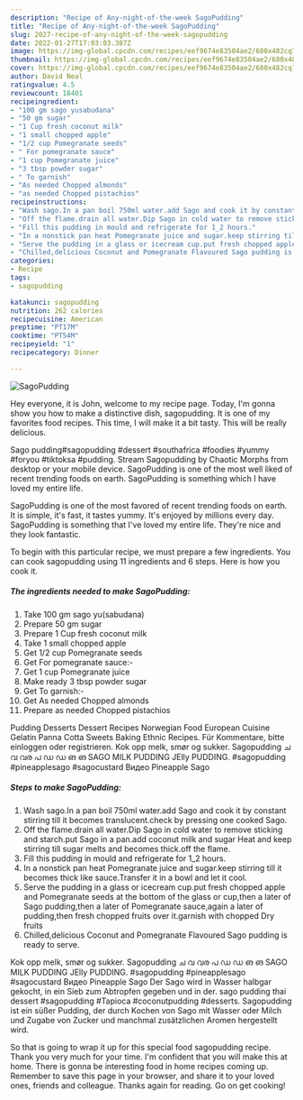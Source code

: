 ```yaml
---
description: "Recipe of Any-night-of-the-week SagoPudding"
title: "Recipe of Any-night-of-the-week SagoPudding"
slug: 2027-recipe-of-any-night-of-the-week-sagopudding
date: 2022-01-27T17:03:03.387Z
image: https://img-global.cpcdn.com/recipes/eef9674e83504ae2/680x482cq70/sagopudding-recipe-main-photo.jpg
thumbnail: https://img-global.cpcdn.com/recipes/eef9674e83504ae2/680x482cq70/sagopudding-recipe-main-photo.jpg
cover: https://img-global.cpcdn.com/recipes/eef9674e83504ae2/680x482cq70/sagopudding-recipe-main-photo.jpg
author: David Neal
ratingvalue: 4.5
reviewcount: 18401
recipeingredient:
- "100 gm sago yusabudana"
- "50 gm sugar"
- "1 Cup fresh coconut milk"
- "1 small chopped apple"
- "1/2 cup Pomegranate seeds"
- " For pomegranate sauce"
- "1 cup Pomegranate juice"
- "3 tbsp powder sugar"
- " To garnish"
- "As needed Chopped almonds"
- "as needed Chopped pistachios"
recipeinstructions:
- "Wash sago.In a pan boil 750ml water.add Sago and cook it by constant stirring till it becomes translucent.check by pressing one cooked Sago."
- "Off the flame.drain all water.Dip Sago in cold water to remove sticking and starch.put Sago in a pan.add coconut milk and sugar Heat and keep stirring till sugar melts and becomes thick.off the flame."
- "Fill this pudding in mould and refrigerate for 1_2 hours."
- "In a nonstick pan heat Pomegranate juice and sugar.keep stirring till it becomes thick like sauce.Transfer it in a bowl and let it cool."
- "Serve the pudding in a glass or icecream cup.put fresh chopped apple and Pomegranate seeds at the bottom of the glass or cup,then a later of Sago pudding,then a later of Pomegranate sauce,again a later of pudding,then fresh chopped fruits over it.garnish with chopped Dry fruits"
- "Chilled,delicious Coconut and Pomegranate Flavoured Sago pudding is ready to serve."
categories:
- Recipe
tags:
- sagopudding

katakunci: sagopudding 
nutrition: 262 calories
recipecuisine: American
preptime: "PT17M"
cooktime: "PT54M"
recipeyield: "1"
recipecategory: Dinner

---
```



![SagoPudding](https://img-global.cpcdn.com/recipes/eef9674e83504ae2/680x482cq70/sagopudding-recipe-main-photo.jpg)

Hey everyone, it is John, welcome to my recipe page. Today, I'm gonna show you how to make a distinctive dish, sagopudding. It is one of my favorites food recipes. This time, I will make it a bit tasty. This will be really delicious.

Sago pudding#sagopudding #dessert #southafrica #foodies #yummy #foryou #tiktoksa #pudding. Stream Sagopudding by Chaotic Morphs from desktop or your mobile device. SagoPudding is one of the most well liked of recent trending foods on earth. SagoPudding is something which I have loved my entire life.

SagoPudding is one of the most favored of recent trending foods on earth. It is simple, it's fast, it tastes yummy. It's enjoyed by millions every day. SagoPudding is something that I've loved my entire life. They're nice and they look fantastic.


To begin with this particular recipe, we must prepare a few ingredients. You can cook sagopudding using 11 ingredients and 6 steps. Here is how you cook it.

<!--inarticleads1-->

##### The ingredients needed to make SagoPudding:

1. Take 100 gm sago yu(sabudana)
1. Prepare 50 gm sugar
1. Prepare 1 Cup fresh coconut milk
1. Take 1 small chopped apple
1. Get 1/2 cup Pomegranate seeds
1. Get  For pomegranate sauce:-
1. Get 1 cup Pomegranate juice
1. Make ready 3 tbsp powder sugar
1. Get  To garnish:-
1. Get As needed Chopped almonds
1. Prepare as needed Chopped pistachios


Pudding Desserts Dessert Recipes Norwegian Food European Cuisine Gelatin Panna Cotta Sweets Baking Ethnic Recipes. Für Kommentare, bitte einloggen oder registrieren. Kok opp melk, smør og sukker. Sagopudding ച വ വര പ ഡ ഡ ങ ങ SAGO MILK PUDDING JElly PUDDING. #sagopudding #pineapplesago #sagocustard Видео Pineapple Sago 

<!--inarticleads2-->

##### Steps to make SagoPudding:

1. Wash sago.In a pan boil 750ml water.add Sago and cook it by constant stirring till it becomes translucent.check by pressing one cooked Sago.
1. Off the flame.drain all water.Dip Sago in cold water to remove sticking and starch.put Sago in a pan.add coconut milk and sugar Heat and keep stirring till sugar melts and becomes thick.off the flame.
1. Fill this pudding in mould and refrigerate for 1_2 hours.
1. In a nonstick pan heat Pomegranate juice and sugar.keep stirring till it becomes thick like sauce.Transfer it in a bowl and let it cool.
1. Serve the pudding in a glass or icecream cup.put fresh chopped apple and Pomegranate seeds at the bottom of the glass or cup,then a later of Sago pudding,then a later of Pomegranate sauce,again a later of pudding,then fresh chopped fruits over it.garnish with chopped Dry fruits
1. Chilled,delicious Coconut and Pomegranate Flavoured Sago pudding is ready to serve.


Kok opp melk, smør og sukker. Sagopudding ച വ വര പ ഡ ഡ ങ ങ SAGO MILK PUDDING JElly PUDDING. #sagopudding #pineapplesago #sagocustard Видео Pineapple Sago Der Sago wird in Wasser halbgar gekocht, in ein Sieb zum Abtropfen gegeben und in der. sago pudding thai dessert #sagopudding #Tapioca #coconutpudding #desserts. Sagopudding ist ein süßer Pudding, der durch Kochen von Sago mit Wasser oder Milch und Zugabe von Zucker und manchmal zusätzlichen Aromen hergestellt wird. 

So that is going to wrap it up for this special food sagopudding recipe. Thank you very much for your time. I'm confident that you will make this at home. There is gonna be interesting food in home recipes coming up. Remember to save this page in your browser, and share it to your loved ones, friends and colleague. Thanks again for reading. Go on get cooking!
